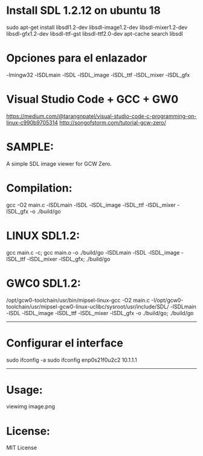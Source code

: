 # Install SDL 1.2.12 on ubuntu 18
sudo apt-get install libsdl1.2-dev libsdl-image1.2-dev libsdl-mixer1.2-dev libsdl-gfx1.2-dev libsdl-ttf-gst libsdl-ttf2.0-dev
apt-cache search libsdl


# Opciones para el enlazador
-lmingw32 -lSDLmain -lSDL -lSDL_image -lSDL_ttf -lSDL_mixer -lSDL_gfx



# Visual Studio Code + GCC + GW0
https://medium.com/@tarangnpatel/visual-studio-code-c-programming-on-linux-c990b9705314
http://songofstorm.com/tutorial-gcw-zero/




# SAMPLE:
A simple SDL image viewer for GCW Zero.

# Compilation:
gcc -O2 main.c -lSDLmain -lSDL -lSDL_image -lSDL_ttf -lSDL_mixer -lSDL_gfx -o ./build/go

# LINUX SDL1.2: 
gcc main.c -c; gcc main.o -o ./build/go -lSDLmain -lSDL -lSDL_image -lSDL_ttf -lSDL_mixer -lSDL_gfx;
./build/go

# GWC0 SDL1.2: 
/opt/gcw0-toolchain/usr/bin/mipsel-linux-gcc -O2 main.c -I/opt/gcw0-toolchain/usr/mipsel-gcw0-linux-uclibc/sysroot/usr/include/SDL/ -lSDLmain -lSDL -lSDL_image -lSDL_ttf -lSDL_mixer -lSDL_gfx -o ./build/go;
./build/go

------------------------------------------------------------------------------------------------------------------------------------------------------------------------------------------------------------------------
# Configurar el interface
sudo ifconfig -a
sudo ifconfig enp0s21f0u2c2 10.1.1.1

------------------------------------------------------------------------------------------------------------------------------------------------------------------------------------------------------------------------
# Usage:
viewimg image.png

# License:
MIT License
